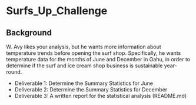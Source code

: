 # Surfs_Up_Challenge

## Background
W. Avy likes your analysis, but he wants more information about temperature trends before opening the surf shop. Specifically, he wants temperature data for the months of June and December in Oahu, in order to determine if the surf and ice cream shop business is sustainable year-round.


- Deliverable 1: Determine the Summary Statistics for June
- Deliverable 2: Determine the Summary Statistics for December
- Deliverable 3: A written report for the statistical analysis (README.md)
